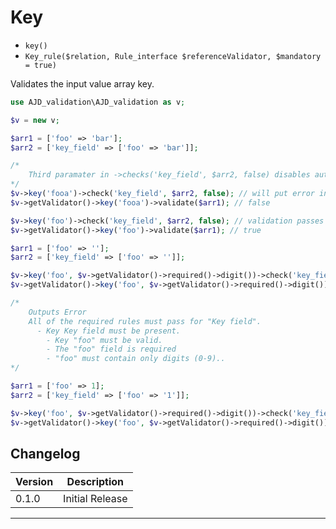 # Key

- `key()`
- `Key_rule($relation, Rule_interface $referenceValidator, $mandatory = true)`

Validates the input value array key.

```php
use AJD_validation\AJD_validation as v;

$v = new v;

$arr1 = ['foo' => 'bar'];
$arr2 = ['key_field' => ['foo' => 'bar']];

/*
	Third paramater in ->checks('key_field', $arr2, false) disables auto array checking
*/
$v->key('fooa')->check('key_field', $arr2, false); // will put error in error bag
$v->getValidator()->key('fooa')->validate($arr1); // false

$v->key('foo')->check('key_field', $arr2, false); // validation passes
$v->getValidator()->key('foo')->validate($arr1); // true

$arr1 = ['foo' => ''];
$arr2 = ['key_field' => ['foo' => '']];

$v->key('foo', $v->getValidator()->required()->digit())->check('key_field', $arr2, false); // will put error in error bag
$v->getValidator()->key('foo', $v->getValidator()->required()->digit())->validate($arr1); // false

/*
	Outputs Error
	All of the required rules must pass for "Key field".
	  - Key Key field must be present. 
	    - Key "foo" must be valid.
	    - The "foo" field is required
	    - "foo" must contain only digits (0-9)..
*/

$arr1 = ['foo' => 1];
$arr2 = ['key_field' => ['foo' => '1']];

$v->key('foo', $v->getValidator()->required()->digit())->check('key_field', $arr2, false); // validation passes
$v->getValidator()->key('foo', $v->getValidator()->required()->digit())->validate($arr1); // true

```

## Changelog

Version | Description
--------|-------------
  0.1.0 | Initial Release

***
